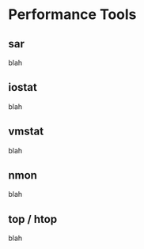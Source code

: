 # Performance Tools

## sar

blah

## iostat

blah

## vmstat

blah

## nmon

blah

## top / htop

blah



